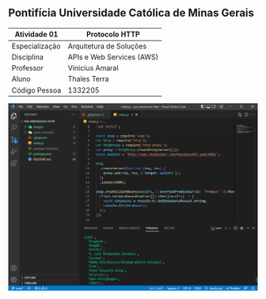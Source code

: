 ## Pontifícia Universidade Católica de Minas Gerais

| Atividade 01   | Protocolo HTTP            |
| -------------- | ------------------------- |
| Especialização | Arquitetura de Soluções   |
| Disciplina     | APIs e Web Services (AWS) |
| Professor      | Vinicius Amaral           |
| Aluno          | Thales Terra              |
| Código Pessoa  | 1332205                   |

![](images/print_http_trafegada.png)
